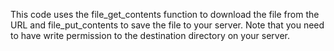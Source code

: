 This code uses the file_get_contents function to download the file from the URL and file_put_contents to save the file to your server. Note that you need to have write permission to the destination directory on your server.

<?php
// URL of the file to download
$file_url = 'http://example.com/file.jpg';

// Destination path on your server to save the file
$destination_path = '/path/to/your/server/uploads/file.jpg';

// Download the file
$file_contents = file_get_contents($file_url);

// Save the file to your server
if(file_put_contents($destination_path, $file_contents)) {
    echo 'File uploaded successfully';
} else {
    echo 'Error uploading file';
}
?>
